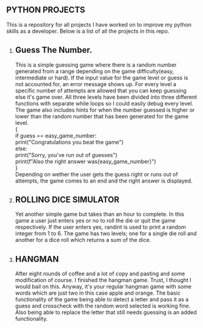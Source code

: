 ## PYTHON PROJECTS
This is a repository for all projects I have worked on to improve my python skills as a developer.
Below is a list of all the projects in this repo.
1. ## Guess The Number.
    This is a simple guessing game where there is a random number generated from a range depending on the game difficulty(easy, intermediate or hard). If the input value for the game level or guess is not accounted for, an error message shows up. For every level a specific number of attempts are allowed that you can keep guessing else it's game over. All three levels have been divided into three different functions with separate while loops so I could easily debug every level. The game also includes hints for when the number guessed is higher or lower than the random number that has been generated for the game level.<br>
    {<br>
        if guess == easy_game_number:<br>
            print("Congratulations you beat the game")<br>
        else:<br>
            print("Sorry, you've run out of guesses")<br>
            print(f"Also the right answer was{easy_game_number}")<br>
    }<br>
    Depending on wether the user gets the guess right or runs out of attempts, the game comes to an end and the right answer is displayed.

2. ## ROLLING DICE SIMULATOR
    Yet another simple game but takes than an hour to complete. In this game a user just enters yes or no to roll the die or quit the game respectively. If the user enters yes, randint is used to print a random integer from 1 to 6. The game has two levels; one for a single die roll and another for a dice roll which returns a sum of the dice.

3. ## HANGMAN
    After eight rounds of coffee and a lot of copy and pasting and some modification of course. I finished the hangman game. Trust, I thought I would bail on this. Anyway, it's your regular hangman game with some words which are just two in this case apple and orange. The basic functionality of the game being able to detect a letter and pass it as a guess and crosscheck with the random word selected is working fine. Also being able to replace the letter that still needs guessing is an added functionality.
